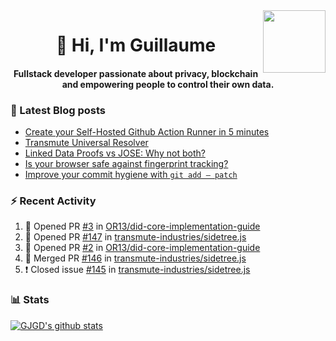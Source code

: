 <img align='right' src='https://user-images.githubusercontent.com/5713670/87202985-820dcb80-c2b6-11ea-9f56-7ec461c497c3.gif' width='100"'>

<h1 align="center">👋 Hi, I'm Guillaume</h1>
<h4 align="center">Fullstack developer passionate about privacy, blockchain and empowering people to control their own data.

### 📝 Latest Blog posts

<!-- BLOG-POST-LIST:START -->
- [Create your Self-Hosted Github Action Runner in 5 minutes](https://medium.com/@gjgd/create-your-self-hosted-github-action-runner-in-5-minutes-a9eff615edc4?source=rss-35e0d58bf235------2)
- [Transmute Universal Resolver](https://medium.com/transmute-techtalk/transmute-universal-resolver-b6c8509858f?source=rss-35e0d58bf235------2)
- [Linked Data Proofs vs JOSE: Why not both?](https://medium.com/transmute-techtalk/linked-data-proofs-vs-jose-why-not-both-1594393418cc?source=rss-35e0d58bf235------2)
- [Is your browser safe against fingerprint tracking?](https://medium.com/@gjgd/is-your-browser-safe-against-fingerprint-tracking-6126952b805b?source=rss-35e0d58bf235------2)
- [Improve your commit hygiene with `git add — patch`](https://medium.com/transmute-techtalk/improve-your-commit-hygiene-with-git-add-patch-3b7dd9c117c4?source=rss-35e0d58bf235------2)
<!-- BLOG-POST-LIST:END -->

### :zap: Recent Activity

<!--START_SECTION:activity-->
1. 💪 Opened PR [#3](https://github.com/OR13/did-core-implementation-guide/pull/3) in [OR13/did-core-implementation-guide](https://github.com/OR13/did-core-implementation-guide)
2. 💪 Opened PR [#147](https://github.com/transmute-industries/sidetree.js/pull/147) in [transmute-industries/sidetree.js](https://github.com/transmute-industries/sidetree.js)
3. 💪 Opened PR [#2](https://github.com/OR13/did-core-implementation-guide/pull/2) in [OR13/did-core-implementation-guide](https://github.com/OR13/did-core-implementation-guide)
4. 🎉 Merged PR [#146](https://github.com/transmute-industries/sidetree.js/pull/146) in [transmute-industries/sidetree.js](https://github.com/transmute-industries/sidetree.js)
5. ❗️ Closed issue [#145](https://github.com/transmute-industries/sidetree.js/issues/145) in [transmute-industries/sidetree.js](https://github.com/transmute-industries/sidetree.js)
<!--END_SECTION:activity-->

### 📊 Stats

[![GJGD's github stats](https://github-readme-stats.vercel.app/api?username=gjgd&count_private=true&show_icons=true&custom_title=My%20Github%20Stats)](https://github.com/anuraghazra/github-readme-stats)
